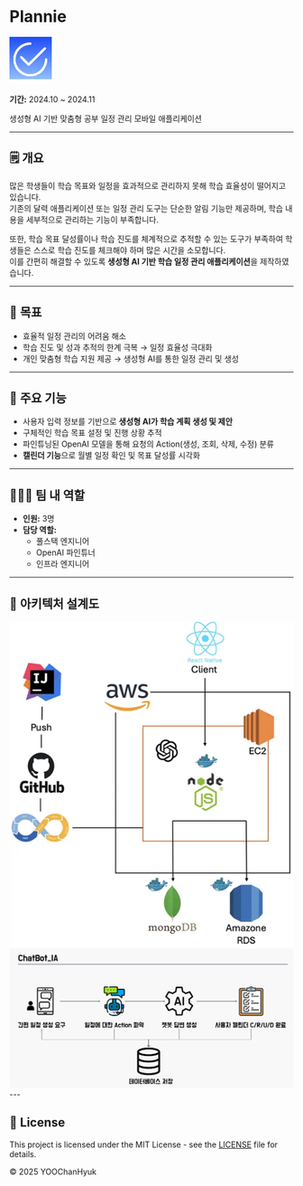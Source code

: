 #  Plannie
<img src="/docs/images/planlogo.png">

**기간:** 2024.10 ~ 2024.11

생성형 AI 기반 맞춤형 공부 일정 관리 모바일 애플리케이션

---

## 🗒️ 개요
많은 학생들이 학습 목표와 일정을 효과적으로 관리하지 못해 학습 효율성이 떨어지고 있습니다.  
기존의 달력 애플리케이션 또는 일정 관리 도구는 단순한 알림 기능만 제공하며, 학습 내용을 세부적으로 관리하는 기능이 부족합니다.

또한, 학습 목표 달성률이나 학습 진도를 체계적으로 추적할 수 있는 도구가 부족하여 학생들은 스스로 학습 진도를 체크해야 하며 많은 시간을 소모합니다.  
이를 간편히 해결할 수 있도록 **생성형 AI 기반 학습 일정 관리 애플리케이션**을 제작하였습니다.

---

## 🌈 목표
- 효율적 일정 관리의 어려움 해소
- 학습 진도 및 성과 추적의 한계 극복 → 일정 효율성 극대화
- 개인 맞춤형 학습 지원 제공 → 생성형 AI를 통한 일정 관리 및 생성

---

## 📲 주요 기능
- 사용자 입력 정보를 기반으로 **생성형 AI가 학습 계획 생성 및 제안**
- 구체적인 학습 목표 설정 및 진행 상황 추적
- 파인튜닝된 OpenAI 모델을 통해 요청의 Action(생성, 조회, 삭제, 수정) 분류
- **캘린더 기능**으로 월별 일정 확인 및 목표 달성률 시각화

---

## 🧑🏻‍💻 팀 내 역할
- **인원:** 3명
- **담당 역할:**
    - 풀스택 엔지니어
    - OpenAI 파인튜너
    - 인프라 엔지니어

---

## 🔧 아키텍처 설계도
<img src="docs/images/plannie_archi.png">


<img src="docs/images/plannie_chat_ia.png">
---

## 📜 License
This project is licensed under the MIT License - see the [LICENSE](./LICENSE) file for details.

© 2025 YOOChanHyuk
